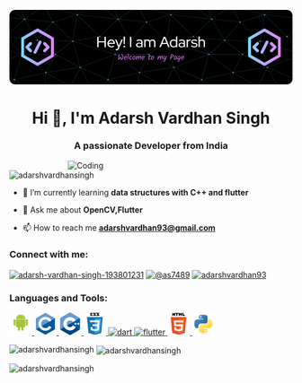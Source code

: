 ![logo](https://github.com/adarshvardhansingh/adarshvardhansingh/blob/main/myheaderimage.png)
<h1 align="center">Hi 👋, I'm Adarsh Vardhan Singh</h1>
<h3 align="center">A passionate Developer from India</h3>
<img align="right" alt="Coding" width="400" src="https://media.tenor.com/3bTxZ4HdrysAAAAC/pixels-neon.gif">

<p align="left"> <img src="https://komarev.com/ghpvc/?username=adarshvardhansingh&label=Profile%20views&color=0e75b6&style=flat" alt="adarshvardhansingh" /> </p>

- 🌱 I’m currently learning **data structures with C++ and flutter**

- 💬 Ask me about **OpenCV,Flutter**

- 📫 How to reach me **adarshvardhan93@gmail.com**

<h3 align="left">Connect with me:</h3>
<p align="left">
<a href="https://linkedin.com/in/adarsh-vardhan-singh-193801231" target="blank"><img align="center" src="https://raw.githubusercontent.com/rahuldkjain/github-profile-readme-generator/master/src/images/icons/Social/linked-in-alt.svg" alt="adarsh-vardhan-singh-193801231" height="30" width="40" /></a>
<a href="https://www.hackerrank.com/@as7489" target="blank"><img align="center" src="https://raw.githubusercontent.com/rahuldkjain/github-profile-readme-generator/master/src/images/icons/Social/hackerrank.svg" alt="@as7489" height="30" width="40" /></a>
<a href="https://codeforces.com/profile/adarshvardhan93" target="blank"><img align="center" src="https://raw.githubusercontent.com/rahuldkjain/github-profile-readme-generator/master/src/images/icons/Social/codeforces.svg" alt="adarshvardhan93" height="30" width="40" /></a>
</p>

<h3 align="left">Languages and Tools:</h3>
<p align="left"> <a href="https://developer.android.com" target="_blank" rel="noreferrer"> <img src="https://raw.githubusercontent.com/devicons/devicon/master/icons/android/android-original-wordmark.svg" alt="android" width="40" height="40"/> </a> <a href="https://www.cprogramming.com/" target="_blank" rel="noreferrer"> <img src="https://raw.githubusercontent.com/devicons/devicon/master/icons/c/c-original.svg" alt="c" width="40" height="40"/> </a> <a href="https://www.w3schools.com/cpp/" target="_blank" rel="noreferrer"> <img src="https://raw.githubusercontent.com/devicons/devicon/master/icons/cplusplus/cplusplus-original.svg" alt="cplusplus" width="40" height="40"/> </a> <a href="https://www.w3schools.com/css/" target="_blank" rel="noreferrer"> <img src="https://raw.githubusercontent.com/devicons/devicon/master/icons/css3/css3-original-wordmark.svg" alt="css3" width="40" height="40"/> </a> <a href="https://dart.dev" target="_blank" rel="noreferrer"> <img src="https://www.vectorlogo.zone/logos/dartlang/dartlang-icon.svg" alt="dart" width="40" height="40"/> </a> <a href="https://flutter.dev" target="_blank" rel="noreferrer"> <img src="https://www.vectorlogo.zone/logos/flutterio/flutterio-icon.svg" alt="flutter" width="40" height="40"/> </a> <a href="https://www.w3.org/html/" target="_blank" rel="noreferrer"> <img src="https://raw.githubusercontent.com/devicons/devicon/master/icons/html5/html5-original-wordmark.svg" alt="html5" width="40" height="40"/> </a> <a href="https://www.python.org" target="_blank" rel="noreferrer"> <img src="https://raw.githubusercontent.com/devicons/devicon/master/icons/python/python-original.svg" alt="python" width="40" height="40"/> </a> </p>

<p><img align="left" src="https://github-readme-stats.vercel.app/api/top-langs?username=adarshvardhansingh&show_icons=true&locale=en&layout=compact" alt="adarshvardhansingh" /></p>

<p>&nbsp;<img align="center" src="https://github-readme-stats.vercel.app/api?username=adarshvardhansingh&show_icons=true&locale=en" alt="adarshvardhansingh" /></p>

<p><img align="center" src="https://github-readme-streak-stats.herokuapp.com/?user=adarshvardhansingh&theme=dark" alt="adarshvardhansingh" /></p>
